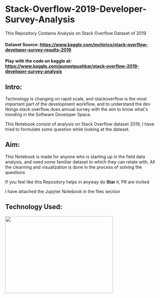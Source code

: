# Stack-Overflow-2019-Developer-Survey-Analysis
This Repository Contains Analysis on Stack Overflow Dataset of 2019

#### Dataset Source: https://www.kaggle.com/mchirico/stack-overflow-developer-survey-results-2019


#### Play with the code on kaggle at: https://www.kaggle.com/puneetpushkar/stack-overflow-2019-developer-survey-analysis  



## Intro:
Technology is changing on rapid scale, and stackoverflow is the most important part of the development workflow, and to understand the dev likings stack overflow does annual survey with the aim to know what's trending in the Software Developer Space.

This Notebook consist of analysis on Stack Overflow dataset 2019, I have tried to formulate some question while looking at the dataset.



## Aim: 
This Notebook is made for anyone who is starting up in the field data analysis, and need some familiar dataset to which they can relate with, All the clearning and visualization is done in the process of solving the questions

If you feel like this Repository helps in anyway do **Star** it, PR are invited

I have attached the Jupyter Notebook in the files section


## Technology Used:
<img src = "https://i.imgur.com/Dm6ice0.png" width = "350" height = "250">
